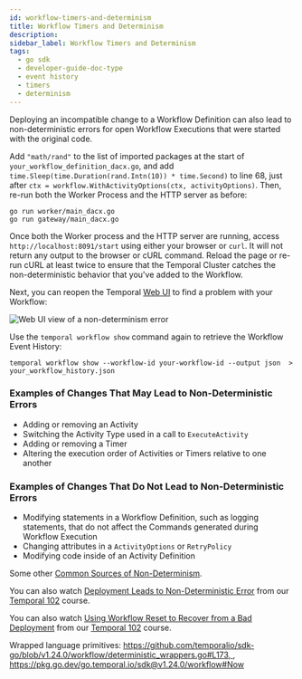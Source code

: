 ```yaml
---
id: workflow-timers-and-determinism
title: Workflow Timers and Determinism
description: 
sidebar_label: Workflow Timers and Determinism
tags:
  - go sdk
  - developer-guide-doc-type
  - event history
  - timers
  - determinism
---
```




Deploying an incompatible change to a Workflow Definition can also lead to non-deterministic errors for open Workflow Executions that were started with the original code.

Add `"math/rand"` to the list of imported packages at the start of `your_workflow_definition_dacx.go`, and add `time.Sleep(time.Duration(rand.Intn(10)) * time.Second)` to line 68, just after `ctx = workflow.WithActivityOptions(ctx, activityOptions)`. Then, re-run both the Worker Process and the HTTP server as before:

```shell
go run worker/main_dacx.go
go run gateway/main_dacx.go
```

Once both the Worker process and the HTTP server are running, access `http://localhost:8091/start` using either your browser or `curl`. It will not return any output to the browser or cURL command. Reload the page or re-run cURL at least twice to ensure that the Temporal Cluster catches the non-deterministic behavior that you've added to the Workflow.

Next, you can reopen the Temporal [Web UI](http://localhost:8233/) to find a problem with your Workflow:

![Web UI view of a non-determinism error](/img/deterministic-failure.png)

Use the `temporal workflow show` command again to retrieve the Workflow Event History:

```shell
temporal workflow show --workflow-id your-workflow-id --output json  > your_workflow_history.json
```

### Examples of Changes That May Lead to Non-Deterministic Errors

* Adding or removing an Activity
* Switching the Activity Type used in a call to `ExecuteActivity`
* Adding or removing a Timer
* Altering the execution order of Activities or Timers relative to one another


### Examples of Changes That Do Not Lead to Non-Deterministic Errors

* Modifying statements in a Workflow Definition, such as logging statements, 
  that do not affect the Commands generated during Workflow Execution
* Changing attributes in a `ActivityOptions` or `RetryPolicy`
* Modifying code inside of an Activity Definition

Some other [Common Sources of Non-Determinism](https://github.com/temporalio/edu-102-go-content/blob/main/understanding-workflow-determinism/common-sources-non-determinism.md).

You can also watch [Deployment Leads to Non-Deterministic Error](https://www.youtube.com/embed/8DkMdaUu0vQ?rel=0&iv_load_policy=3&modestbranding=1&showse) from our [Temporal 102](https://learn.temporal.io/courses/temporal_102/go) course.


You can also watch [Using Workflow Reset to Recover from a Bad Deployment](https://www.youtube.com/embed/wKnGbukEppI?rel=0&iv_load_policy=3&modestbranding=1&showsearch=0&showinfo=0&wmode=transparent) from our [Temporal 102](https://learn.temporal.io/courses/temporal_102/go) course.

Wrapped language primitives: [https://github.com/temporalio/sdk-go/blob/v1.24.0/workflow/deterministic_wrappers.go#L173, ](https://pkg.go.dev/go.temporal.io/sdk@v1.24.0/workflow#Sleep), https://pkg.go.dev/go.temporal.io/sdk@v1.24.0/workflow#Now